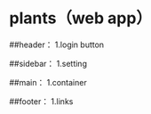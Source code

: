 # plants（web app）

##header：
1.login button

##sidebar：
1.setting

##main：
1.container

##footer：
1.links
